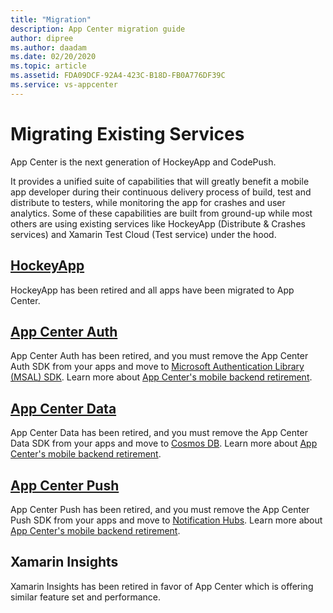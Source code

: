 ```yaml
---
title: "Migration"
description: App Center migration guide
author: dipree
ms.author: daadam
ms.date: 02/20/2020
ms.topic: article
ms.assetid: FDA09DCF-92A4-423C-B18D-FB0A776DF39C
ms.service: vs-appcenter
---
```


# Migrating Existing Services

App Center is the next generation of HockeyApp and CodePush.

It provides a unified suite of capabilities that will greatly benefit a mobile app developer during their continuous delivery process of build, test and distribute to testers, while monitoring the app for crashes and user analytics. Some of these capabilities are built from ground-up while most others are using existing services like HockeyApp (Distribute & Crashes services) and Xamarin Test Cloud (Test service) under the hood.

## [HockeyApp](~/transition/index.md)
HockeyApp has been retired and all apps have been migrated to App Center.

## [App Center Auth](~/migration/auth/index.md)

App Center Auth has been retired, and you must remove the App Center Auth SDK from your apps and move to [Microsoft Authentication Library (MSAL) SDK](https://docs.microsoft.com/azure/active-directory/develop/msal-overview). Learn more about [App Center's mobile backend retirement](https://devblogs.microsoft.com/appcenter/app-center-mbaas-retirement/). 

## [App Center Data](~/migration/data/index.md)

App Center Data has been retired, and you must remove the App Center Data SDK from your apps and move to [Cosmos DB](https://docs.microsoft.com/azure/cosmos-db/). Learn more about [App Center's mobile backend retirement](https://devblogs.microsoft.com/appcenter/app-center-mbaas-retirement/).

## [App Center Push](~/migration/push/index.md)

App Center Push has been retired, and you must remove the App Center Push SDK from your apps and move to [Notification Hubs](https://docs.microsoft.com/azure/notification-hubs/). Learn more about [App Center's mobile backend retirement](https://devblogs.microsoft.com/appcenter/app-center-mbaas-retirement/).

## Xamarin Insights

Xamarin Insights has been retired in favor of App Center which is offering similar feature set and performance.